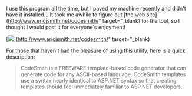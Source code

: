 I use this program all the time, but I paved my machine recently and didn't have it installed... It took me awhile to figure out [the web site](http://www.ericjsmith.net/codesmith/" target="_blank) for the tool, so I thought I would post it for everyone's enjoyment!

[<img src="http://www.ericjsmith.net/codesmith/image/BuiltWithCodeSmith1.gif" border="0" />](http://www.ericjsmith.net/codesmith/" target="_blank)

For those that haven't had the pleasure of using this utility, here is a quick description:

> CodeSmith is a FREEWARE template-based code generator that can generate code for any ASCII-based language. CodeSmith templates use a syntax nearly identical to ASP.NET syntax so that creating templates should feel immediately familiar to ASP.NET developers.